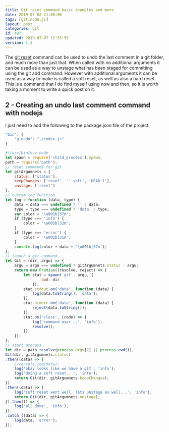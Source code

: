 ```yaml
---
title: Git reset command basic examples and more
date: 2019-07-02 21:08:00
tags: [git,node.js]
layout: post
categories: git
id: 497
updated: 2019-07-07 12:53:59
version: 1.3
---
```


The [git reset](https://git-scm.com/docs/git-reset) command can be used to undo the last comment in a git folder, and much more than just that. When called with no additional arguments it can be used as a way to unstage what has been staged for committing using the git add command. However with additional arguments it can be used as a way to make is called a soft reset, as well as also a hard reset. This is a command that I do find myself using now and then, so it is worth taking a moment to write a quick post on it.

<!-- more -->

## 2 - Creating an undo last comment command with nodejs

I just need to add the following to the package.json file of the project.

```js
"bin": {
    "g-undo": "./index.js"
}
```

```js
#!/usr/bin/env node
let spawn = require('child_process').spawn,
path = require('path');
// reset commands for git
let gitArgumnets = {
    status: ['status'],
    keepChanges: ['reset', '--soft', 'HEAD~1'],
    unstage: ['reset']
};
// custom log function
let log = function (data, type) {
    data = data === undefined ? '' : data;
    type = type === undefined ? 'data' : type;
    var color = '\u001b[37m';
    if (type === 'info') {
        color = '\u001b[32m';
    }
    if (type === 'error') {
        color = '\u001b[31m';
    }
    console.log(color + data + '\u001b[37m');
};
// launch a git command
let Git = (dir, argu) => {
    argu = argu === undefined ? gitArgumnets.status : argu;
    return new Promise((resolve, reject) => {
        let stat = spawn('git', argu, {
                cwd: dir
            });
        stat.stdout.on('data', function (data) {
            log(data.toString(), 'data');
        });
        stat.stderr.on('data', function (data) {
            reject(data.toString());
        });
        stat.on('close', (code) => {
            log('command over...', 'info');
            resolve();
        });
    });
};
// start process
let dir = path.resolve(process.argv[2] || process.cwd());
Git(dir, gitArgumnets.status)
.then((data) => {
    //console.log(data);
    log('okay looks like we have a git', 'info');
    log('doing a soft reset...', 'info');
    return Git(dir, gitArgumnets.keepChanges);
})
.then((data) => {
    log('soft reset went well, lets unstage as well...', 'info');
    return Git(dir, gitArgumnets.unstage);
}).then(() => {
    log('all done', 'info');
})
.catch ((data) => {
    log(data, 'error');
});
```
